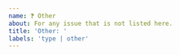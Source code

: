 ```yaml
---
name: ❓ Other
about: For any issue that is not listed here.
title: 'Other: '
labels: 'type | other'
---
```



